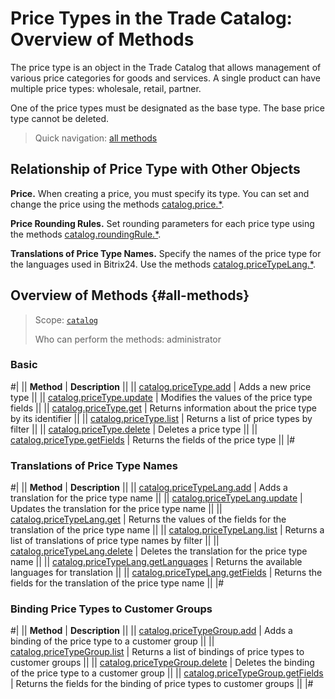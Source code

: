 # Price Types in the Trade Catalog: Overview of Methods

The price type is an object in the Trade Catalog that allows management of various price categories for goods and services. A single product can have multiple price types: wholesale, retail, partner.

One of the price types must be designated as the base type. The base price type cannot be deleted.

> Quick navigation: [all methods](#all-methods)

## Relationship of Price Type with Other Objects

**Price.** When creating a price, you must specify its type. You can set and change the price using the methods [catalog.price.*](../price/index.md).

**Price Rounding Rules.** Set rounding parameters for each price type using the methods [catalog.roundingRule.*](../rounding-rule/index.md).

**Translations of Price Type Names.** Specify the names of the price type for the languages used in Bitrix24. Use the methods [catalog.priceTypeLang.*](./price-type-lang/index.md).

## Overview of Methods {#all-methods}

> Scope: [`catalog`](../../scopes/permissions.md)
>
> Who can perform the methods: administrator

### Basic

#|
|| **Method** | **Description** ||
|| [catalog.priceType.add](./catalog-price-type-add.md) | Adds a new price type ||
|| [catalog.priceType.update](./catalog-price-type-update.md) | Modifies the values of the price type fields ||
|| [catalog.priceType.get](./catalog-price-type-get.md) | Returns information about the price type by its identifier ||
|| [catalog.priceType.list](./catalog-price-type-list.md) | Returns a list of price types by filter ||
|| [catalog.priceType.delete](./catalog-price-type-delete.md) | Deletes a price type ||
|| [catalog.priceType.getFields](./catalog-price-type-get-fields.md) | Returns the fields of the price type ||
|#

### Translations of Price Type Names

#|
|| **Method** | **Description** ||
|| [catalog.priceTypeLang.add](./price-type-lang/catalog-price-type-lang-add.md) | Adds a translation for the price type name ||
|| [catalog.priceTypeLang.update](./price-type-lang/catalog-price-type-lang-update.md) | Updates the translation for the price type name ||
|| [catalog.priceTypeLang.get](./price-type-lang/catalog-price-type-lang-get.md) | Returns the values of the fields for the translation of the price type name ||
|| [catalog.priceTypeLang.list](./price-type-lang/catalog-price-type-lang-list.md) | Returns a list of translations of price type names by filter ||
|| [catalog.priceTypeLang.delete](./price-type-lang/catalog-price-type-lang-delete.md) | Deletes the translation for the price type name ||
|| [catalog.priceTypeLang.getLanguages](./price-type-lang/catalog-price-type-lang-get-languages.md) | Returns the available languages for translation ||
|| [catalog.priceTypeLang.getFields](./price-type-lang/catalog-price-type-lang-get-fields.md) | Returns the fields for the translation of the price type name ||
|#

### Binding Price Types to Customer Groups

#|
|| **Method** | **Description** ||
|| [catalog.priceTypeGroup.add](./price-type-group/catalog-price-type-group-add.md) | Adds a binding of the price type to a customer group ||
|| [catalog.priceTypeGroup.list](./price-type-group/catalog-price-type-group-list.md) | Returns a list of bindings of price types to customer groups ||
|| [catalog.priceTypeGroup.delete](./price-type-group/catalog-price-type-group-delete.md) | Deletes the binding of the price type to a customer group ||
|| [catalog.priceTypeGroup.getFields](./price-type-group/catalog-price-type-group-get-fields.md) | Returns the fields for the binding of price types to customer groups ||
|#